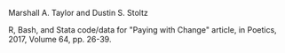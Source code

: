 Marshall A. Taylor and Dustin S. Stoltz

R, Bash, and Stata code/data for "Paying with Change" article, in Poetics, 2017, Volume 64, pp. 26-39.


